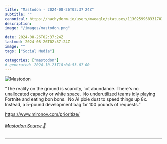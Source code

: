 ```yaml
---
title: "Mastodon - 2024-08-26T02:37:24Z"
subtitle: ""
canonical: https://hachyderm.io/users/mweagle/statuses/113025996833170312
description:
image: "/images/mastodon.png"

date: 2024-08-26T02:37:24Z
lastmod: 2024-08-26T02:37:24Z
image: ""
tags: ["Social Media"]

categories: ["mastodon"]
# generated: 2024-10-23T18:04:53-07:00
---
```

![Mastodon](/images/mastodon.png)

<p>“The reality on the ground is scarcity, not abundance. There&#39;s no unallocated capacity or white space.  No underutilized teams idly playing Fortnite and eating bon bons.  No AI pixie dust to speed things up 8x.  Instead, a 5-pound development bag for 100 pounds of requests.”</p><p><a href="https://www.mironov.com/prioritize/" target="_blank" rel="nofollow noopener noreferrer" translate="no"><span class="invisible">https://www.</span><span class="">mironov.com/prioritize/</span><span class="invisible"></span></a></p>


###### [Mastodon Source 🐘](https://hachyderm.io/@mweagle/113025996833170312)

___
